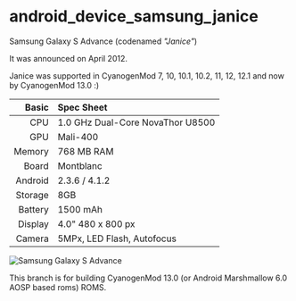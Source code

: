 android_device_samsung_janice
=============================

Samsung Galaxy S Advance (codenamed _"Janice"_)

It was announced on April 2012.

Janice was supported in CyanogenMod 7, 10, 10.1, 10.2, 11, 12, 12.1 and now by CyanogenMod 13.0 :)

Basic   | Spec Sheet
-------:|:-------------------------
CPU     | 1.0 GHz Dual-Core NovaThor U8500
GPU     | Mali-400
Memory  | 768 MB RAM
Board   | Montblanc
Android | 2.3.6 / 4.1.2
Storage | 8GB
Battery | 1500 mAh
Display | 4.0" 480 x 800 px
Camera  | 5MPx, LED Flash, Autofocus

![Samsung Galaxy S Advance](http://i.blogs.es/344129/galaxy-s-advance-off/original.jpg "Janice in black")

This branch is for building CyanogenMod 13.0 (or Android Marshmallow 6.0 AOSP based roms) ROMS.
